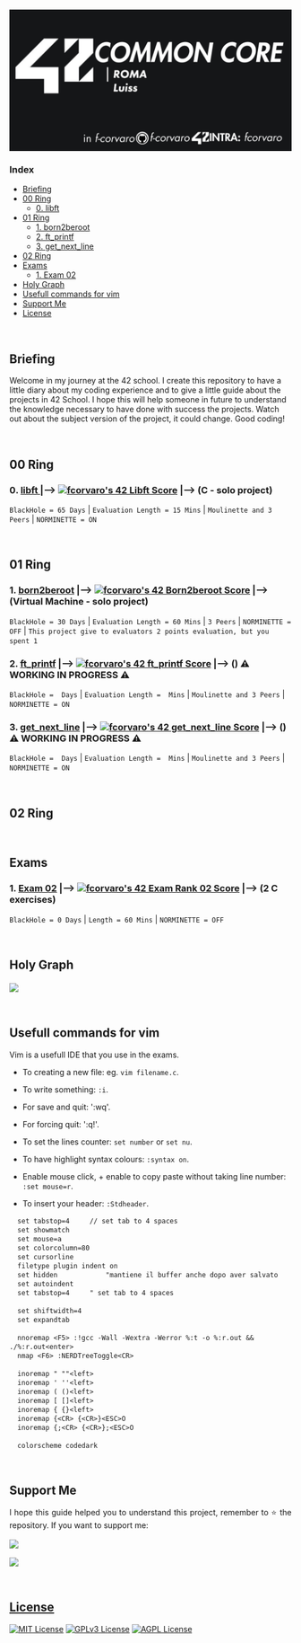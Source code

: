 # <a href="https://42roma.it/"><img align="center" src="https://github.com/f-corvaro/42.common_core/blob/main/.extra/42cc_gh.png"></a>

### Index
    
- [Briefing](#briefing)
- [00 Ring](#00-ring)
	- [0️. libft](#0️-libft---------c---solo-project)
- [01 Ring](#01-ring)
	- [1. born2beroot](#1-born2beroot--------virtual-machine----solo-project)
	- [2. ft\_printf](#2-ft_printf---------️-working-in-progress-️)
	- [3. get\_next\_line](#3-get_next_line---------️-working-in-progress-️)
- [02 Ring](#02-ring)
- [Exams](#exams)
	- [1. Exam 02](#1-exam-02--------2-c-exercises)
- [Holy Graph](#holy-graph) 
- [Usefull commands for vim](#usefull-commands-for-vim)
- [Support Me](#support-me)
- [License](#license)

<br>

## Briefing

<p align="justify">
 
  Welcome in my journey at the 42 school. I create this repository to have a little diary about my coding
  experience and to give a little guide about the projects in 42 School. I hope this will help someone in future
  to understand the knowledge necessary to have done with success the projects. Watch out about the subject
  version of the project, it could change. Good coding!

</p>

<br>

## 00 Ring

<p align="justify">

### 0️. [libft ](https://github.com/f-corvaro/42.common_core/tree/main/libft) |--> [![fcorvaro's 42 Libft Score](https://badge42.vercel.app/api/v2/clftrr31n000608jvhnng5zld/project/3049229)](https://profile.intra.42.fr/users/fcorvaro) |--> (C - solo project)

  ```BlackHole = 65 Days``` | ```Evaluation Length = 15 Mins``` | ```Moulinette and 3 Peers``` | ```NORMINETTE =
  ON```
</p>

<br>

## 01 Ring

<p align="justify">

### 1. [born2beroot](https://github.com/f-corvaro/42.common_core/tree/main/born2beroot) |--> [![fcorvaro's 42 Born2beroot Score](https://badge42.vercel.app/api/v2/clftrr31n000608jvhnng5zld/project/3069523)](https://profile.intra.42.fr/users/fcorvaro) |--> (Virtual Machine  - solo project)

  ```BlackHole = 30 Days``` | ```Evaluation Length = 60 Mins``` | ```3 Peers``` | ```NORMINETTE = OFF``` | ```This project give to evaluators 2 points evaluation, but you spent 1```

### 2. [ft_printf](https://github.com/f-corvaro/42.common_core/tree/main/ft_printf) |--> [![fcorvaro's 42 ft_printf Score](https://badge42.vercel.app/api/v2/clftrr31n000608jvhnng5zld/project/3069521)](https://profile.intra.42.fr/users/fcorvaro) |--> () ⚠️ **WORKING IN PROGRESS** ⚠️

  ```BlackHole =  Days``` | ```Evaluation Length =  Mins``` | ```Moulinette and 3 Peers``` | ```NORMINETTE =
  ON```

### 3. [get_next_line](https://github.com/f-corvaro/42.common_core/tree/main/get_next_line) |--> [![fcorvaro's 42 get_next_line Score](https://badge42.vercel.app/api/v2/clftrr31n000608jvhnng5zld/project/3069522)](https://profile.intra.42.fr/users/fcorvaro) |--> () ⚠️ **WORKING IN PROGRESS** ⚠️

  ```BlackHole =  Days``` | ```Evaluation Length =  Mins``` | ```Moulinette and 3 Peers``` | ```NORMINETTE =
  ON```


</p>

<br>

## 02 Ring

<p align="justify">

</p>

<br>

## Exams

<p align="justify">

### 1. [Exam 02](https://github.com/f-corvaro/42.common_core/tree/main/exams/exam-02) |--> [![fcorvaro's 42 Exam Rank 02 Score](https://badge42.vercel.app/api/v2/clftrr31n000608jvhnng5zld/project/3077576)](https://profile.intra.42.fr/users/fcorvaro) |--> (2 C exercises)

  ```BlackHole = 0 Days``` | ```Length = 60 Mins``` | ```NORMINETTE = OFF```

</p>

<br>

## Holy Graph

<a href="https://projects.intra.42.fr/projects/graph"><img align="center" src="https://github.com/f-corvaro/42.common_core/blob/main/.extra/HolyGraph.png"></a>

<br>

## Usefull commands for vim

<p align="justify">
  
Vim is a usefull IDE that you use in the exams. 

  - To creating a new file: eg. `vim filename.c`. 
  
  - To write something: `:i`.
  
  - For save and quit: ':wq'.

  - For forcing quit: ':q!'.

  - To set the lines counter: `set number` or `set nu`.

  - To have highlight syntax colours: `:syntax on`.
  
  - Enable mouse click, + enable to copy paste without taking line number: `:set mouse=r`.
  
  - To insert your header: `:Stdheader`.
  
```
  set tabstop=4     // set tab to 4 spaces
  set showmatch
  set mouse=a
  set colorcolumn=80
  set cursorline
  filetype plugin indent on
  set hidden			"mantiene il buffer anche dopo aver salvato
  set autoindent
  set tabstop=4     " set tab to 4 spaces

  set shiftwidth=4
  set expandtab

  nnoremap <F5> :!gcc -Wall -Wextra -Werror %:t -o %:r.out && ./%:r.out<enter>
  nmap <F6> :NERDTreeToggle<CR>

  inoremap " ""<left>
  inoremap ' ''<left>
  inoremap ( ()<left>
  inoremap [ []<left>
  inoremap { {}<left>
  inoremap {<CR> {<CR>}<ESC>O
  inoremap {;<CR> {<CR>};<ESC>O
  
  colorscheme codedark
```
</p>
	
<br>
	
## Support Me 

<p align="justify"> 
I hope this guide helped you to understand this project, remember to ⭐ the repository.
If you want to support me:</p>

<a href="https://ko-fi.com/fcorvaro"><img width="180" img align="center" src="https://github.com/f-corvaro/42.common_core/blob/main/.extra/support-me-ko-fi.svg">   
    
<a href="https://github.com/sponsors/f-corvaro"><img width="180" img align="center" src="https://github.com/f-corvaro/42.common_core/blob/main/.extra/support-me-github.svg">
 
<br>
	
## License

[![MIT License](https://img.shields.io/badge/License-MIT-green.svg)](https://choosealicense.com/licenses/mit/)
[![GPLv3 License](https://img.shields.io/badge/License-GPL%20v3-yellow.svg)](https://opensource.org/licenses/)
[![AGPL License](https://img.shields.io/badge/license-AGPL-blue.svg)](http://www.gnu.org/licenses/agpl-3.0)
	
<br>
